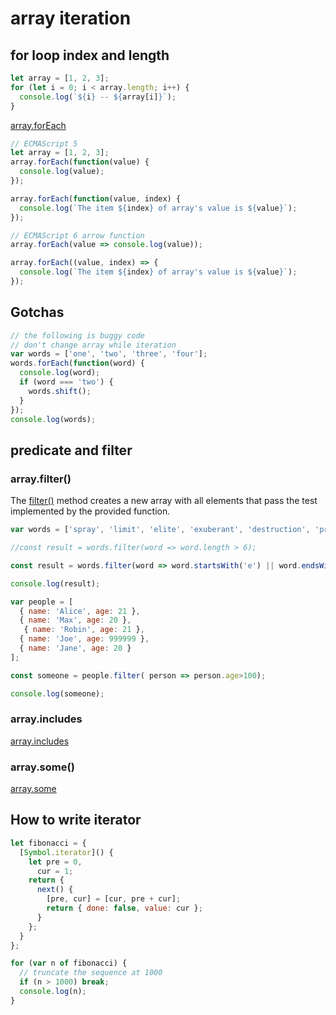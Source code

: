 # array iteration

## for loop index and length

```js
let array = [1, 2, 3];
for (let i = 0; i < array.length; i++) {
  console.log(`${i} -- ${array[i]}`);
}
```

[array.forEach](https://devdocs.io/javascript/global_objects/array/foreach)

```js
// ECMAScript 5
let array = [1, 2, 3];
array.forEach(function(value) {
  console.log(value);
});

array.forEach(function(value, index) {
  console.log(`The item ${index} of array's value is ${value}`);
});

// ECMAScript 6 arrow function
array.forEach(value => console.log(value));

array.forEach((value, index) => {
  console.log(`The item ${index} of array's value is ${value}`);
});
```

## Gotchas

```js
// the following is buggy code
// don't change array while iteration
var words = ['one', 'two', 'three', 'four'];
words.forEach(function(word) {
  console.log(word);
  if (word === 'two') {
    words.shift();
  }
});
console.log(words);
```

## predicate and filter

### array.filter()

The [filter()](https://devdocs.io/javascript/global_objects/array/filter) method creates a new array with all elements that pass the test implemented by the provided function.

```js
var words = ['spray', 'limit', 'elite', 'exuberant', 'destruction', 'present'];

//const result = words.filter(word => word.length > 6);

const result = words.filter(word => word.startsWith('e') || word.endsWith('t'));

console.log(result);

var people = [
  { name: 'Alice', age: 21 },
  { name: 'Max', age: 20 },
   { name: 'Robin', age: 21 },
  { name: 'Joe', age: 999999 },
  { name: 'Jane', age: 20 }
];

const someone = people.filter( person => person.age>100);

console.log(someone);
```

### array.includes

[array.includes](https://devdocs.io/javascript/global_objects/array/includes)

### array.some()

[array.some](https://devdocs.io/javascript/global_objects/array/some)

## How to write iterator

```js
let fibonacci = {
  [Symbol.iterator]() {
    let pre = 0,
      cur = 1;
    return {
      next() {
        [pre, cur] = [cur, pre + cur];
        return { done: false, value: cur };
      }
    };
  }
};

for (var n of fibonacci) {
  // truncate the sequence at 1000
  if (n > 1000) break;
  console.log(n);
}
```
